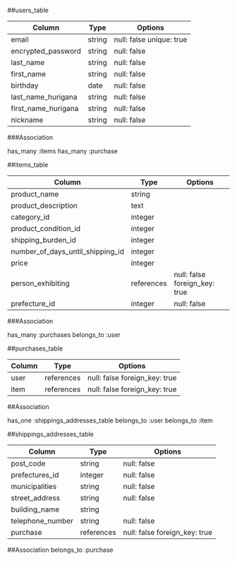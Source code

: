 ##users_table


| Column                    | Type    | Options                 |
| ------------------------- | ------- | ----------------------- |
|email                      |string   | null: false unique: true|
|encrypted_password         |string   | null: false             |
|last_name                  |string   | null: false             |
|first_name                 |string   | null: false             |
|birthday                   |date     | null: false             |
|last_name_hurigana         |string   | null: false             |
|first_name_hurigana        |string   | null: false             |
|nickname                   |string   | null: false             |

###Association

has_many :items
has_many :purchase


##items_table
 
| Column                           | Type         | Options                     |
| -------------------------------- | ------------ | --------------------------- |
| product_name                     |string        |                             |
| product_description              |text          |                             |
| category_id                      |integer       |                             |
| product_condition_id             |integer       |                             |
| shipping_burden_id               |integer       |                             |
| number_of_days_until_shipping_id |integer       |                             |
| price                            |integer       |                             |
| person_exhibiting                |references    |null: false foreign_key: true|
| prefecture_id                    |integer       |null: false                  |

###Association

has_many :purchases
belongs_to :user

##purchases_table

|Column          |Type      |Options                      |
| -------------- | -------- | --------------------------- |
|user            |references|null: false foreign_key: true|
|item            |references|null: false foreign_key: true|
 
##Association

has_one :shippings_addresses_table
belongs_to :user
belongs_to :item

##shippings_addresses_table

|Column|Type|Options|
| -------------- | -------- | --------------------------- |
|post_code       |string    |null: false                  |
|prefectures_id  |integer   |null: false                  |
|municipalities  |string    |null: false                  |
|street_address  |string    |null: false                  |
|building_name   |string    |                             |
|telephone_number|string    |null: false                  |
|purchase        |references|null: false foreign_key: true|

##Association
belongs_to :purchase
